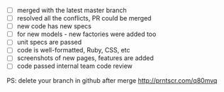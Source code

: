 - [ ] merged with the latest master branch
- [ ] resolved all the conflicts, PR could be merged
- [ ] new code has new specs
- [ ] for new models - new factories were added too
- [ ] unit specs are passed
- [ ] code is well-formatted, Ruby, CSS, etc
- [ ] screenshots of new pages, features are added
- [ ] code passed internal team code review

PS: delete your branch in github after merge http://prntscr.com/q80mvq
